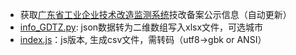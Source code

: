 - 获取[广东省工业企业技术改造监测系统](http://210.76.81.107/announcement)技改备案公示信息（自动更新）
- [info_GDTZ.py](https://github.com/goonhope/blist/edit/main/info_GDTZ.py): json数据转为二维数组写入xlsx文件，可选城市
- [index.js](https://github.com/goonhope/blist/edit/main/index.js)：js版本, 生成csv文件，需转码（utf8->gbk or ANSI）
